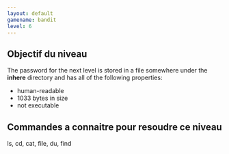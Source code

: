 ```yaml
---
layout: default
gamename: bandit
level: 6
---
```

Objectif du niveau
----------
The password for the next level is stored in a file somewhere under
the **inhere** directory and has all of the following properties:
-   human-readable
-   1033 bytes in size
-   not executable

Commandes a connaitre pour resoudre ce niveau
-----------------------------------------
ls, cd, cat, file, du, find

